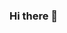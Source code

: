 ### Hi there 👋

<!--
**Saraiv/Saraiv** is a ✨ _special_ ✨ repository because its `README.md` (this file) appears on your GitHub profile.

Here are some ideas to get you started:

- 🔭 I’m currently working on a project for HyperCodium. 
- 🎓 I’m currently studying Mobile Aplications on IPCA.
- 📫 How to reach me: 
  - @saraivinha98 - Twitter
  - linkedin.com/in/joao-saraiva-5103721b9 - LinkedIn
  
-->
